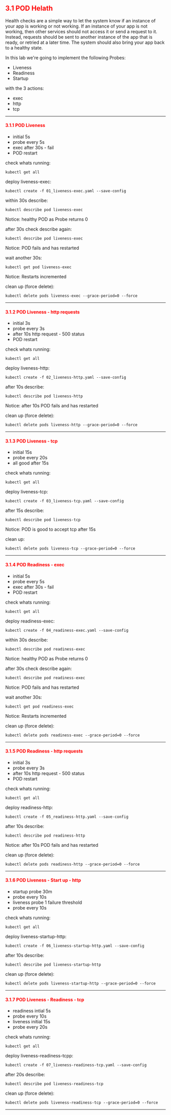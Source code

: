 ## <font color='red'> 3.1 POD Helath </font>
Health checks are a simple way to let the system know if an instance of your app is working or not working. If an instance of your app is not working, then other services should not access it or send a request to it. Instead, requests should be sent to another instance of the app that is ready, or retried at a later time. The system should also bring your app back to a healthy state.  

In this lab we're going to implement the following Probes:
* Liveness
* Readiness
* Startup

with the 3 actions:
* exec
* http
* tcp

---

#### <font color='red'> 3.1.1 POD Liveness </font>
* initial 5s
* probe every 5s
* exec after 30s - fail  
* POD restart  

check whats running:
```
kubectl get all
```
deploy liveness-exec:
```
kubectl create -f 01_liveness-exec.yaml --save-config
```
within 30s describe:
```
kubectl describe pod liveness-exec
```
Notice: healthy POD as Probe returns 0  

after 30s check describe again:
```
kubectl describe pod liveness-exec
```
Notice: POD fails and has restarted 

wait another 30s:
```
kubectl get pod liveness-exec
```
Notice: Restarts incremented

clean up (force delete):
```
kubectl delete pods liveness-exec --grace-period=0 --force
```

---

#### <font color='red'> 3.1.2 POD Liveness - http requests</font>
* initial 3s
* probe every 3s
* after 10s http request - 500 status
* POD restart  

check whats running:
```
kubectl get all
```
deploy liveness-http:
```
kubectl create -f 02_liveness-http.yaml --save-config
```
after 10s describe:
```
kubectl describe pod liveness-http
```
Notice: after 10s POD fails and has restarted 

clean up (force delete):
```
kubectl delete pods liveness-http --grace-period=0 --force
```

---

#### <font color='red'> 3.1.3 POD Liveness - tcp</font>
* initial 15s
* probe every 20s
* all good after 15s  

check whats running:
```
kubectl get all
```
deploy liveness-tcp:
```
kubectl create -f 03_liveness-tcp.yaml --save-config
```
after 15s describe:
```
kubectl describe pod liveness-tcp
```
Notice: POD is good to accept tcp after 15s

clean up:
```
kubectl delete pods liveness-tcp --grace-period=0 --force
```

---

#### <font color='red'> 3.1.4 POD Readiness - exec</font>
* initial 5s
* probe every 5s
* exec after 30s - fail  
* POD restart 

check whats running:
```
kubectl get all
```
deploy readiness-exec:
```
kubectl create -f 04_readiness-exec.yaml --save-config
```
within 30s describe:
```
kubectl describe pod readiness-exec
```
Notice: healthy POD as Probe returns 0  

after 30s check describe again:
```
kubectl describe pod readiness-exec
```
Notice: POD fails and has restarted 

wait another 30s:
```
kubectl get pod readiness-exec
```
Notice: Restarts incremented

clean up (force delete):
```
kubectl delete pods readiness-exec --grace-period=0 --force
```

---

#### <font color='red'> 3.1.5 POD Readiness - http requests</font>
* initial 3s
* probe every 3s
* after 10s http request - 500 status
* POD restart  

check whats running:
```
kubectl get all
```
deploy readiness-http:
```
kubectl create -f 05_readiness-http.yaml --save-config
```
after 10s describe:
```
kubectl describe pod readiness-http
```
Notice: after 10s POD fails and has restarted 

clean up (force delete):
```
kubectl delete pods readiness-http --grace-period=0 --force
```

---

#### <font color='red'> 3.1.6 POD Liveness - Start up - http</font>
* startup probe 30m
* probe every 10s
* liveness probe 1 failure threshold
* probe every 10s  

check whats running:
```
kubectl get all
```
deploy liveness-startup-http:
```
kubectl create -f 06_liveness-startup-http.yaml --save-config
```
after 10s describe:
```
kubectl describe pod liveness-startup-http
```
clean up (force delete):
```
kubectl delete pods liveness-startup-http --grace-period=0 --force
```

---

#### <font color='red'> 3.1.7 POD Liveness - Readiness - tcp</font>
* readiness intial 5s
* probe every 10s
* liveness initial 15s
* probe every 20s  

check whats running:
```
kubectl get all
```
deploy liveness-readiness-tcpp:
```
kubectl create -f 07_liveness-readiness-tcp.yaml --save-config
```
after 20s describe:
```
kubectl describe pod liveness-readiness-tcp
```
clean up (force delete):
```
kubectl delete pods liveness-readiness-tcp --grace-period=0 --force
```

---